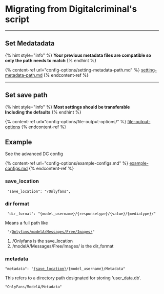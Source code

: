 # Migrating from Digitalcriminal's script



***

## Set Medatadata&#x20;

{% hint style="info" %}
**Your previous metadata files are compatible so only the path needs to match**
{% endhint %}

{% content-ref url="config-options/setting-metadata-path.md" %}
[setting-metadata-path.md](config-options/setting-metadata-path.md)
{% endcontent-ref %}



***

## Set save path

{% hint style="info" %}
**Most settings should be transferable**\
**Including the defaults**
{% endhint %}

{% content-ref url="config-options/file-output-options/" %}
[file-output-options](config-options/file-output-options/)
{% endcontent-ref %}

## Example

See the advanced DC config

{% content-ref url="config-options/example-configs.md" %}
[example-configs.md](config-options/example-configs.md)
{% endcontent-ref %}

### save\_location

```
 "save_location": "/Onlyfans",
```

### dir format

```
 "dir_format": "{model_username}/{responsetype}/{value}/{mediatype}/"
```

Means a full path like

<pre class="language-markup"><code class="lang-markup"> "/<a data-footnote-ref href="#user-content-fn-1">Onlyfans/</a><a data-footnote-ref href="#user-content-fn-2">modelA/Messages/Free/Images/</a>"
</code></pre>

1. /Onlyfans is the save\_location
2. /modelA/Messages/Free/Images/ is the dir\_format

### metadata

<pre><code>"metadata": "<a data-footnote-ref href="#user-content-fn-3">{save_location}</a>/{model_username}/Metadata"
</code></pre>

This refers to a directory path designated for storing 'user\_data.db'.

```
"OnlyFans/ModelA/Metadata"
```

[^1]: save\_location

[^2]: dir\_format



[^3]: Save location from config

